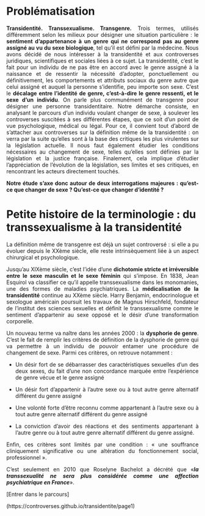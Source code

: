 

# Problématisation

<p align= "justify"><B>Transidentité. Transsexualisme. Transgenre.</B> Trois termes, utilisés différemment selon les milieux pour désigner une situation particulière : le <B>sentiment d’appartenance à un genre qui ne correspond pas au genre assigné au vu du sexe biologique</B>, tel qu’il est défini par la médecine. Nous avons décidé de nous intéresser à la transidentité et aux controverses juridiques, scientifiques et sociales liées à ce sujet. La transidentité, c’est le fait pour un individu de ne pas être en accord avec le genre assigné à la naissance et de ressentir la nécessité d’adopter, ponctuellement ou définitivement, les comportements et attributs sociaux du genre autre que celui assigné et auquel la personne s’identifie, peu importe son sexe. C’est le <B>décalage entre l’identité de genre, c’est-à-dire le genre ressenti, et le sexe d’un individu</B>. On parle plus communément de transgenre pour désigner une personne transidentitaire. Notre démarche consiste, en analysant le parcours d’un individu voulant changer de sexe, à soulever les controverses suscitées à ses différentes étapes, que ce soit d’un point de vue psychologique, médical ou légal. Pour ce, il convient tout d’abord de s’attacher aux controverses sur la définition même de la transidentité : on verra par la suite qu’elles sont à la base des critiques les plus virulentes sur la législation actuelle. Il nous faut également étudier les conditions nécessaires au changement de sexe, telles qu’elles sont définies par la législation et la justice française. Finalement, cela implique d’étudier l’appréciation de l’évolution de la législation, ses limites et ses critiques, en rencontrant les acteurs directement touchés.</p>

<p align= "justify"><B>Notre étude s’axe donc autour de deux interrogations majeures : qu’est-ce que changer de sexe ? Qu’est-ce que changer d’identité ?</B></p>

# Petite histoire de la terminologie : du transsexualisme à la transidentité

<p align= "justify">La définition même de transgenre est déjà un sujet controversé : si elle a pu évoluer depuis le XXème siècle, elle reste intrinsèquement liée à un aspect chirurgical et psychologique. </p>

<p align= "justify">Jusqu’au XIXème siècle, c’est l’idée d’une <B>dichotomie stricte et irréversible entre le sexe masculin et le sexe féminin</B> qui s’impose. En 1838, Jean Esquirol va classifier ce qu’il appelle transsexualisme dans les monomanies, une des formes de maladies psychiatriques. La <B>médicalisation de la transidentité</B> continue au XXème siècle. Harry Benjamin, endocrinologue et sexologue américain poursuit les travaux de Magnus Hirschfeld, fondateur de l’institut des sciences sexuelles et définit le transsexualisme comme le sentiment d’appartenir au sexe opposé et le désir d’une transformation corporelle. </p>

<p align= "justify">Un nouveau terme va naître dans les années 2000 : la <B>dysphorie de genre</B>. C’est le fait de remplir les critères de définition de la dysphorie de genre qui va permettre à un individu de pouvoir entamer une procédure de changement de sexe. Parmi ces critères, on retrouve notamment :</p>

*	<p align= "justify">Un désir fort de se débarrasser des caractéristiques sexuelles d’un des deux sexes, du fait d’une non concordance marquée entre l’expérience de genre vécue et le genre assigné</p>
*	<p align= "justify">Un désir fort d’appartenir à l’autre sexe ou à tout autre genre alternatif différent du genre assigné</p>
*	<p align= "justify">Une volonté forte d’être reconnu comme appartenant à l’autre sexe ou à tout autre genre alternatif différent du genre assigné</p>
*	<p align= "justify">La conviction d’avoir des réactions et des sentiments appartenant à l’autre genre ou à tout autre genre alternatif différent du genre assigné.</p>

<p align= "justify">Enfin, ces critères sont limités par une condition : « une souffrance cliniquement significative ou une altération du fonctionnement social, professionnel ».</p>

<p align= "justify">C’est seulement en 2010 que Roselyne Bachelot a décrété que «<I><B>la transsexualité ne sera plus considérée comme une affection psychiatrique en France</B></I>».</p>

<p font-size = 20px>[Entrer dans le parcours]</p>(https://controverses.github.io/transidentite/page1)

<p align= "justify"></p>




